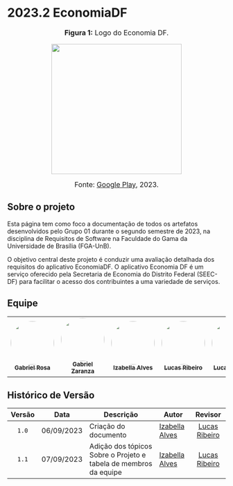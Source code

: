 # 2023.2 EconomiaDF

<div align="center">
<font size="3"><p style="text-align: center"><b>Figura 1:</b> Logo do Economia DF.</p></font>

<img src="https://play-lh.googleusercontent.com/dBzTynkXhy6O4nTh4dblgAEI5AKs7uF9y5pT0424CBuzWWrBtk-Z2BFKtL8oNjQrVA" width="300">

<font size="3"><p style="text-align: center">Fonte: <a href="https://play.google.com/store/search?q=economia%20df&c=apps&hl=en_US">Google Play</a>, 2023.</p></font>
</div>

## Sobre o projeto

Esta página tem como foco a documentação de todos os artefatos desenvolvidos pelo Grupo 01 durante o segundo semestre de 2023, na disciplina de Requisitos de Software na Faculdade do Gama da Universidade de Brasília (FGA-UnB).

O objetivo central deste projeto é conduzir uma avaliação detalhada dos requisitos do aplicativo EconomiaDF. O aplicativo Economia DF é um serviço oferecido pela Secretaria de Economia do Distrito Federal (SEEC-DF) para facilitar o acesso dos contribuintes a uma variedade de serviços.

## Equipe

<table>
  <tr>
    <td align="center"><a href="https://github.com/gabrielrosa09"><img style="border-radius: 50%;" src="https://avatars.githubusercontent.com/u/65716283?v=4" width="100px;" alt=""/><br /><sub><b>Gabriel Rosa</b></sub></a><br />
    <td align="center"><a href="https://github.com/GZaranza"><img style="border-radius: 50%;" src="https://avatars.githubusercontent.com/u/116514986?v=4" width="100px;" alt=""/><br /><sub><b>Gabriel Zaranza</b></sub></a><br /><a href="Link git" title="Rocketseat"></a></td>
    <td align="center"><a href="https://github.com/izabellaalves"><img style="border-radius: 50%;" src="https://avatars.githubusercontent.com/u/97957709?v=4" width="100px;" alt=""/><br /><sub><b>Izabella Alves</b></sub></a><br /><a href="Link git" title="Rocketseat"></a></td>
        <td align="center"><a href="https://github.com/lucassouzs"><img style="border-radius: 50%;" src="https://avatars.githubusercontent.com/u/98030825?v=4" width="100px;" alt=""/><br /><sub><b>Lucas Ribeiro</b></sub></a><br />
        <td align="center"><a href="https://github.com/LucasOliveiraDiasMarquesFerreira"><img style="border-radius: 50%;" src="https://avatars.githubusercontent.com/u/100947807?v=4" width="100px;" alt=""/><br /><sub><b>Lucas Oliveira</b></sub></a><br />
                  <td align="center"><a href="https://github.com/Lucas13032003"><img style="border-radius: 50%;" src="https://avatars.githubusercontent.com/u/120221548?v=4" width="100px;" alt=""/><br /><sub><b>Lucas Víctor</b></sub></a><br />
    <td align="center"><a href="https://github.com/zenildavieira"><img style="border-radius: 50%;" src="https://avatars.githubusercontent.com/u/101183963?v=4" width="100px;" alt=""/><br /><sub><b>Zenilda Vieira</b></sub></a><br />
  </tr>
</table>

## Histórico de Versão

|Versão|Data|Descrição|Autor|Revisor|
|:----:|----|---------|-----|:-------:|
|`1.0`|06/09/2023|Criação do documento|[Izabella Alves](https://github.com/izabellaalves)|[Lucas Ribeiro](https://github.com/lucassouzs)|
|`1.1`|07/09/2023|Adição dos tópicos Sobre o Projeto e tabela de membros da equipe|[Izabella Alves](https://github.com/izabellaalves)|[Lucas Ribeiro](https://github.com/lucassouzs)|
